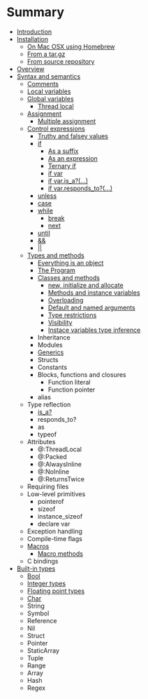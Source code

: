# Summary

* [Introduction](README.md)
* [Installation](installation/README.md)
   * [On Mac OSX using Homebrew](installation/on_mac_osx_using_homebrew.md)
   * [From a tar.gz](installation/from_a_targz.md)
   * [From source repository](installation/from_source_repository.md)
* [Overview](overview/README.md)
* [Syntax and semantics](syntax_and_semantics/README.md)
   * [Comments](syntax_and_semantics/comments.md)
   * [Local variables](syntax_and_semantics/local_variables.md)
   * [Global variables](syntax_and_semantics/global_variables.md)
       * [Thread local](syntax_and_semantics/thread_local.md)
   * [Assignment](syntax_and_semantics/assignment.md)
       * [Multiple assignment](syntax_and_semantics/multiple_assignment.md)
   * [Control expressions](syntax_and_semantics/control_expressions.md)
       * [Truthy and falsey values](syntax_and_semantics/truthy_and_falsey_values.md)
       * [if](syntax_and_semantics/if.md)
           * [As a suffix](syntax_and_semantics/as_a_suffix.md)
           * [As an expression](syntax_and_semantics/as_an_expression.md)
           * [Ternary if](syntax_and_semantics/ternary_if.md)
           * [if var](syntax_and_semantics/if_var.md)
           * [if var.is_a?(...)](syntax_and_semantics/if_varis_a.md)
           * [if var.responds_to?(...)](syntax_and_semantics/if_varresponds_to.md)
       * [unless](syntax_and_semantics/unless.md)
       * [case](syntax_and_semantics/case.md)
       * [while](syntax_and_semantics/while.md)
           * [break](syntax_and_semantics/break.md)
           * [next](syntax_and_semantics/next.md)
       * [until](syntax_and_semantics/until.md)
       * [&&](syntax_and_semantics/and.md)
       * [||](syntax_and_semantics/or.md)
   * [Types and methods](syntax_and_semantics/types_and_methods.md)
       * [Everything is an object](syntax_and_semantics/everything_is_an_object.md)
       * [The Program](syntax_and_semantics/the_program.md)
       * [Classes and methods](syntax_and_semantics/classes_and_methods.md)
           * [new, initialize and allocate](syntax_and_semantics/new,_initialize_and_allocate.md)
           * [Methods and instance variables](syntax_and_semantics/methods_and_instance_variables.md)
           * [Overloading](syntax_and_semantics/overloading.md)
           * [Default and named arguments](syntax_and_semantics/default_and_named_arguments.md)
           * [Type restrictions](syntax_and_semantics/type_restrictions.md)
           * [Visibility](syntax_and_semantics/visibility.md)
           * [Instace variables type inference](syntax_and_semantics/instace_variables_type_inference.md)
       * Inheritance
       * Modules
       * [Generics](syntax_and_semantics/generics.md)
       * Structs
       * Constants
       * Blocks, functions and closures
           * Function literal
           * Function pointer
       * alias
   * Type reflection
       * [is_a?](syntax_and_semantics/is_a.md)
       * responds_to?
       * as
       * typeof
   * Attributes
       * @:ThreadLocal
       * @:Packed
       * @:AlwaysInline
       * @:NoInline
       * @:ReturnsTwice
   * Requiring files
   * Low-level primitives
       * pointerof
       * sizeof
       * instance_sizeof
       * declare var
   * Exception handling
   * Compile-time flags
   * [Macros](syntax_and_semantics/macros.md)
       * [Macro methods](syntax_and_semantics/macro_methods.md)
   * C bindings
* [Built-in types](builtin_types/README.md)
   * [Bool](builtin_types/bool.md)
   * [Integer types](builtin_types/integer_types.md)
   * [Floating point types](builtin_types/floating_point_types.md)
   * [Char](builtin_types/char.md)
   * String
   * Symbol
   * Reference
   * Nil
   * Struct
   * Pointer
   * StaticArray
   * Tuple
   * Range
   * Array
   * Hash
   * Regex

